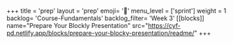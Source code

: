 +++
title = 'prep'
layout = 'prep'
emoji= '📝'
menu_level = ['sprint']
weight = 1
backlog= 'Course-Fundamentals'
backlog_filter= 'Week 3'
[[blocks]]
name="Prepare Your Blockly Presentation"
src="https://cyf-pd.netlify.app/blocks/prepare-your-blocky-presentation/readme/"
+++

